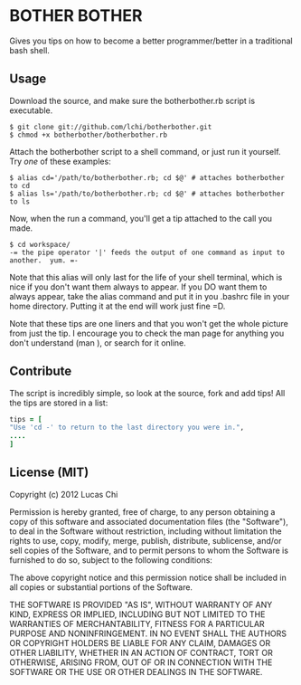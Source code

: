 BOTHER BOTHER
=============

Gives you tips on how to become a better programmer/better in a traditional bash shell.

Usage
-----

Download the source, and make sure the botherbother.rb script is executable.

    $ git clone git://github.com/lchi/botherbother.git
    $ chmod +x botherbother/botherbother.rb
    
Attach the botherbother script to a shell command, or just run it yourself.  Try _one_ of these examples:

    $ alias cd='/path/to/botherbother.rb; cd $@' # attaches botherbother to cd
    $ alias ls='/path/to/botherbother.rb; cd $@' # attaches botherbother to ls

Now, when the run a command, you'll get a tip attached to the call you made.

    $ cd workspace/
    -= the pipe operator '|' feeds the output of one command as input to another.  yum. =-
    
Note that this alias will only last for the life of your shell terminal, which is nice if you don't want them always to appear.  If you DO want them to always appear, take the alias command and put it in you .bashrc file in your home directory.  Putting it at the end will work just fine =D.  

Note that these tips are one liners and that you won't get the whole picture from just the tip. I encourage you to check the man page for anything you don't understand (man <command>), or search for it online.

Contribute
----------

The script is incredibly simple, so look at the source, fork and add tips!  All the tips are stored in a list:

```ruby
tips = [
"Use 'cd -' to return to the last directory you were in.",
....
]
```

License (MIT)
-------------
Copyright (c) 2012 Lucas Chi

Permission is hereby granted, free of charge, to any person obtaining a copy of this software and associated documentation files (the "Software"), to deal in the Software without restriction, including without limitation the rights to use, copy, modify, merge, publish, distribute, sublicense, and/or sell copies of the Software, and to permit persons to whom the Software is furnished to do so, subject to the following conditions:

The above copyright notice and this permission notice shall be included in all copies or substantial portions of the Software.

THE SOFTWARE IS PROVIDED "AS IS", WITHOUT WARRANTY OF ANY KIND, EXPRESS OR IMPLIED, INCLUDING BUT NOT LIMITED TO THE WARRANTIES OF MERCHANTABILITY, FITNESS FOR A PARTICULAR PURPOSE AND NONINFRINGEMENT. IN NO EVENT SHALL THE AUTHORS OR COPYRIGHT HOLDERS BE LIABLE FOR ANY CLAIM, DAMAGES OR OTHER LIABILITY, WHETHER IN AN ACTION OF CONTRACT, TORT OR OTHERWISE, ARISING FROM, OUT OF OR IN CONNECTION WITH THE SOFTWARE OR THE USE OR OTHER DEALINGS IN THE SOFTWARE.